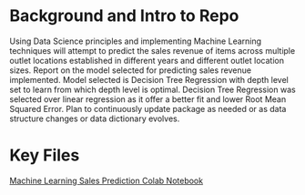 <h1>Background and Intro to Repo</h1>
Using Data Science principles and implementing Machine Learning techniques will attempt to predict the sales revenue of items across multiple outlet locations established in different years and different outlet location sizes.
Report on the model selected for predicting sales revenue implemented.
Model selected is Decision Tree Regression with depth level set to learn from which depth level is optimal.
Decision Tree Regression was selected over linear regression as it offer a better fit and lower Root Mean Squared Error.
Plan to continuously update package as needed or as data structure changes or data dictionary evolves.

<h1>Key Files</h1>
<p><a href="/Machine Learning Sales Prediction Model">Machine Learning Sales Prediction Colab Notebook</p>
